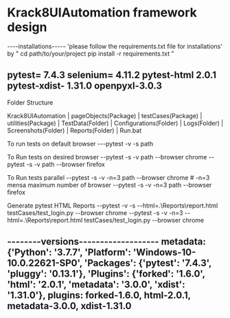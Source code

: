 # Krack8UIAutomation framework design


----installations-----
'please follow the requirements.txt file for installations' by 
"
cd path/to/your/project
pip install -r requirements.txt
"

pytest= 7.4.3
selenium= 4.11.2
pytest-html 2.0.1
pytest-xdist- 1.31.0
openpyxl-3.0.3 
----------------------
Folder Structure

Krack8UIAutomation
    |
    pageObjects(Package)
    |
    testCases(Package)
    |
    utilities(Package)
    |
    TestData(Folder)
    |
    Configurations(Folder)
    |
    Logs(Folder)
    |
    Screenshots(Folder)
    |
    Reports(Folder)
    |
    Run.bat

To run tests on default browser
 ---pytest -v -s path

To Run tests on desired browser
--pytest -s -v path --browser chrome
--pytest -s -v path --browser firefox

To Run tests parallel
--pytest -s -v -n=3 path --browser chrome  # -n=3 mensa maximum number of browser
--pytest -s -v -n=3 path --browser firefox

Generate pytest HTML Reports
--pytest -v -s --html=.\\Reports\\report.html testCases/test_login.py --browser chrome
--pytest -s -v -n=3 --html=.\\Reports\\report.html testCases/test_login.py --browser chrome

--------versions-------------------
metadata: {'Python': '3.7.7', 'Platform': 'Windows-10-10.0.22621-SP0', 'Packages': {'pytest': '7.4.3', 'pluggy': '0.13.1'}, 'Plugins': {'forked': '1.6.0', 'html': '2.0.1', 'metadata': '3.0.0', 'xdist': '1.31.0'},
plugins: forked-1.6.0, html-2.0.1, metadata-3.0.0, xdist-1.31.0
--------------------------------------